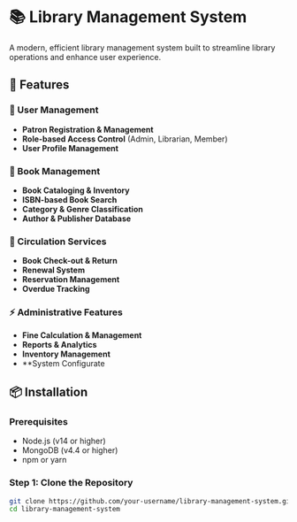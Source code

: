 # 📚 Library Management System

A modern, efficient library management system built to streamline library operations and enhance user experience.

## 🚀 Features

### 👥 User Management
- **Patron Registration & Management**
- **Role-based Access Control** (Admin, Librarian, Member)
- **User Profile Management**

### 📖 Book Management
- **Book Cataloging & Inventory**
- **ISBN-based Book Search**
- **Category & Genre Classification**
- **Author & Publisher Database**

### 🔄 Circulation Services
- **Book Check-out & Return**
- **Renewal System**
- **Reservation Management**
- **Overdue Tracking**

### ⚡ Administrative Features
- **Fine Calculation & Management**
- **Reports & Analytics**
- **Inventory Management**
- **System Configurate 

## 📦 Installation

### Prerequisites
- Node.js (v14 or higher)
- MongoDB (v4.4 or higher)
- npm or yarn

### Step 1: Clone the Repository
```bash
git clone https://github.com/your-username/library-management-system.git
cd library-management-system